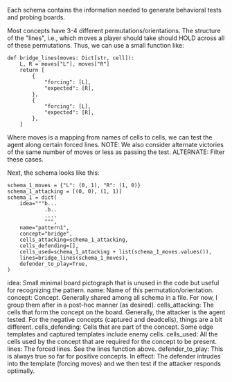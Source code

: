 Each schema contains the information needed to generate behavioral tests and probing boards.

Most concepts have 3-4 different permutations/orientations. The structure of the "lines", i.e.,
which moves a player should take should HOLD across all of these permutations. Thus, we can use
a small function like:

```
def bridge_lines(moves: Dict[str, cell]):
    L, R = moves["L"], moves["R"]
    return [
        {
            "forcing": [L],
            "expected": [R],
        },
        {
            "forcing": [L],
            "expected": [R],
        },
    ]
```
Where moves is a mapping from names of cells to cells, we can test the agent along certain forced lines.
NOTE: We also consider alternate victories of the same number of moves or less as passing the test.
ALTERNATE: Filter these cases.


Next, the schema looks like this:
```
schema_1_moves = {"L": (0, 1), "R": (1, 0)}
schema_1_attacking = [(0, 0), (1, 1)]
schema_1 = dict(
    idea="""b...
            .b..
            ....
            """,
    name="pattern1",
    concept="bridge",
    cells_attacking=schema_1_attacking,
    cells_defending=[],
    cells_used=schema_1_attacking + list(schema_1_moves.values()),
    lines=bridge_lines(schema_1_moves),
    defender_to_play=True,
)
```

idea: Small minimal board pictograph that is unused in the code but useful for recognizing the pattern.
name: Name of this permutation/orientation.
concept: Concept. Generally shared among all schema in a file. For now, I group them after in a post-hoc manner (as desired).
cells_attacking: The cells that form the concept on the board. Generally, the attacker is the agent tested. For the negative concepts (captured and deadcells), things are a bit different.
cells_defending: Cells that are part of the concept. Some edge templates and captured templates include enemy cells.
cells_used: All the cells used by the concept that are required for the concept to be present.
lines: The forced lines. See the lines function above.
defender_to_play: This is always true so far for positive concepts. In effect: The defender intrudes into the template (forcing moves) and we then test if the attacker responds optimally.

